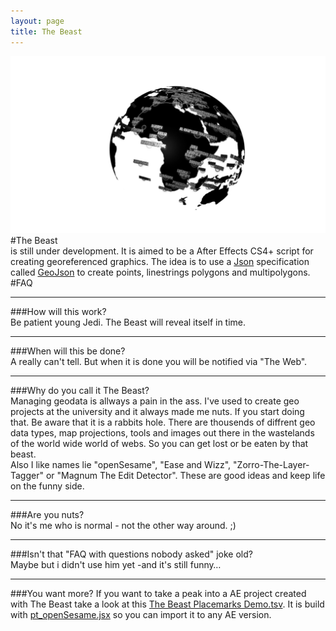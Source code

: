 ```yaml
---
layout: page
title: The Beast
---
```

![globe image](asset/the_beast_globe.png)
#The Beast  
is still under development. It is aimed to be a After Effects CS4+ script for creating georeferenced graphics. The idea is to use a [Json](http://www.json.org/) specification called [GeoJson](http://www.geojson.org/) to create points, linestrings polygons and multipolygons.  
#FAQ  

-----------------

###How will this work?   
Be patient young Jedi. The Beast will reveal itself in time.  

-----------------

###When will this be done?   
A really can't tell. But when it is done you will be notified via "The Web".   

-----------------

###Why do you call it The Beast?  
Managing geodata is allways a pain in the ass. I've used to create geo projects at the university and it always made me nuts. If you start doing that. Be aware that it is a rabbits hole. There are thousends of diffrent geo data types, map projections, tools and images out there in the wastelands of the world wide world of webs. So you can get lost or be eaten by that beast.  
Also  I like names lie "openSesame", "Ease and Wizz", "Zorro-The-Layer-Tagger" or "Magnum The Edit Detector". These are good ideas and keep life on the funny side.

-----------------

###Are you nuts?  
No it's me who is normal - not the other way around. ;)

-----------------

###Isn't that "FAQ with questions nobody asked" joke old?  
Maybe but i didn't use him yet -and it's still funny…

-----------------   

###You want more?
If you want to take a peak into a AE project created with The Beast take a look at this [The Beast Placemarks Demo.tsv](asset/the_beast_placemarks_demo.tsv.txt). It is build with [pt_openSesame.jsx](http://aescripts.com/pt_opensesame/) so you can import it to any AE version.  

